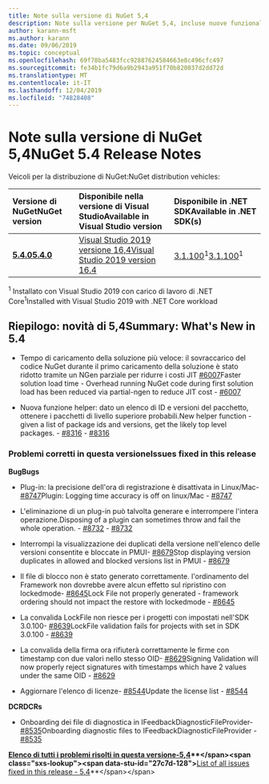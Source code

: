 ```yaml
---
title: Note sulla versione di NuGet 5,4
description: Note sulla versione per NuGet 5,4, incluse nuove funzionalità, correzioni di bug e DCR.
author: karann-msft
ms.author: karann
ms.date: 09/06/2019
ms.topic: conceptual
ms.openlocfilehash: 69f78ba5483fcc92887624584663e8c496cfc497
ms.sourcegitcommit: fe34b1fc79d6a9b2943a951f70b820037d2dd72d
ms.translationtype: MT
ms.contentlocale: it-IT
ms.lasthandoff: 12/04/2019
ms.locfileid: "74828408"
---
```

# <a name="nuget-54-release-notes"></a><span data-ttu-id="27c7d-103">Note sulla versione di NuGet 5,4</span><span class="sxs-lookup"><span data-stu-id="27c7d-103">NuGet 5.4 Release Notes</span></span>

<span data-ttu-id="27c7d-104">Veicoli per la distribuzione di NuGet:</span><span class="sxs-lookup"><span data-stu-id="27c7d-104">NuGet distribution vehicles:</span></span>

| <span data-ttu-id="27c7d-105">Versione di NuGet</span><span class="sxs-lookup"><span data-stu-id="27c7d-105">NuGet version</span></span> | <span data-ttu-id="27c7d-106">Disponibile nella versione di Visual Studio</span><span class="sxs-lookup"><span data-stu-id="27c7d-106">Available in Visual Studio version</span></span>| <span data-ttu-id="27c7d-107">Disponibile in .NET SDK</span><span class="sxs-lookup"><span data-stu-id="27c7d-107">Available in .NET SDK(s)</span></span>|
|:---|:---|:---|
| [<span data-ttu-id="27c7d-108">**5.4.0**</span><span class="sxs-lookup"><span data-stu-id="27c7d-108">**5.4.0**</span></span>](https://nuget.org/downloads) | [<span data-ttu-id="27c7d-109">Visual Studio 2019 versione 16,4</span><span class="sxs-lookup"><span data-stu-id="27c7d-109">Visual Studio 2019 version 16.4</span></span>](https://visualstudio.microsoft.com/downloads/) | <span data-ttu-id="27c7d-110">[3.1.100](https://dotnet.microsoft.com/download/dotnet-core/3.1)<sup>1</sup></span><span class="sxs-lookup"><span data-stu-id="27c7d-110">[3.1.100](https://dotnet.microsoft.com/download/dotnet-core/3.1)<sup>1</sup></span></span> |

<span data-ttu-id="27c7d-111"><sup>1</sup> Installato con Visual Studio 2019 con carico di lavoro di .NET Core</span><span class="sxs-lookup"><span data-stu-id="27c7d-111"><sup>1</sup>Installed with Visual Studio 2019 with .NET Core workload</span></span>

## <a name="summary-whats-new-in-54"></a><span data-ttu-id="27c7d-112">Riepilogo: novità di 5,4</span><span class="sxs-lookup"><span data-stu-id="27c7d-112">Summary: What's New in 5.4</span></span>

* <span data-ttu-id="27c7d-113">Tempo di caricamento della soluzione più veloce: il sovraccarico del codice NuGet durante il primo caricamento della soluzione è stato ridotto tramite un NGen parziale per ridurre i costi JIT [#6007](https://github.com/NuGet/Home/issues/6007)</span><span class="sxs-lookup"><span data-stu-id="27c7d-113">Faster solution load time - Overhead running NuGet code during first solution load has been reduced via partial-ngen to reduce JIT cost - [#6007](https://github.com/NuGet/Home/issues/6007)</span></span>

* <span data-ttu-id="27c7d-114">Nuova funzione helper: dato un elenco di ID e versioni del pacchetto, ottenere i pacchetti di livello superiore probabili.</span><span class="sxs-lookup"><span data-stu-id="27c7d-114">New helper function - given a list of package ids and versions, get the likely top level packages.</span></span><span data-ttu-id="27c7d-115"> - [#8316](https://github.com/NuGet/Home/issues/8316)</span><span class="sxs-lookup"><span data-stu-id="27c7d-115"> - [#8316](https://github.com/NuGet/Home/issues/8316)</span></span>

### <a name="issues-fixed-in-this-release"></a><span data-ttu-id="27c7d-116">Problemi corretti in questa versione</span><span class="sxs-lookup"><span data-stu-id="27c7d-116">Issues fixed in this release</span></span>

<span data-ttu-id="27c7d-117">**Bug**</span><span class="sxs-lookup"><span data-stu-id="27c7d-117">**Bugs**</span></span>

* <span data-ttu-id="27c7d-118">Plug-in: la precisione dell'ora di registrazione è disattivata in Linux/Mac- [#8747](https://github.com/NuGet/Home/issues/8747)</span><span class="sxs-lookup"><span data-stu-id="27c7d-118">Plugin: Logging time accuracy is off on linux/Mac - [#8747](https://github.com/NuGet/Home/issues/8747)</span></span>

* <span data-ttu-id="27c7d-119">L'eliminazione di un plug-in può talvolta generare e interrompere l'intera operazione.</span><span class="sxs-lookup"><span data-stu-id="27c7d-119">Disposing of a plugin can sometimes throw and fail the whole operation.</span></span><span data-ttu-id="27c7d-120"> - [#8732](https://github.com/NuGet/Home/issues/8732)</span><span class="sxs-lookup"><span data-stu-id="27c7d-120"> - [#8732](https://github.com/NuGet/Home/issues/8732)</span></span>

* <span data-ttu-id="27c7d-121">Interrompi la visualizzazione dei duplicati della versione nell'elenco delle versioni consentite e bloccate in PMUI- [#8679](https://github.com/NuGet/Home/issues/8679)</span><span class="sxs-lookup"><span data-stu-id="27c7d-121">Stop displaying version duplicates in allowed and blocked versions list in PMUI - [#8679](https://github.com/NuGet/Home/issues/8679)</span></span>

* <span data-ttu-id="27c7d-122">Il file di blocco non è stato generato correttamente. l'ordinamento del Framework non dovrebbe avere alcun effetto sul ripristino con lockedmode- [#8645](https://github.com/NuGet/Home/issues/8645)</span><span class="sxs-lookup"><span data-stu-id="27c7d-122">Lock File not properly generated - framework ordering should not impact the restore with lockedmode - [#8645](https://github.com/NuGet/Home/issues/8645)</span></span>

* <span data-ttu-id="27c7d-123">La convalida LockFile non riesce per i progetti con <RuntimeIdentifiers> impostati nell'SDK 3.0.100- [#8639](https://github.com/NuGet/Home/issues/8639)</span><span class="sxs-lookup"><span data-stu-id="27c7d-123">LockFile validation fails for projects with <RuntimeIdentifiers> set in SDK 3.0.100 - [#8639](https://github.com/NuGet/Home/issues/8639)</span></span>

* <span data-ttu-id="27c7d-124">La convalida della firma ora rifiuterà correttamente le firme con timestamp con due valori nello stesso OID- [#8629](https://github.com/NuGet/Home/issues/8629)</span><span class="sxs-lookup"><span data-stu-id="27c7d-124">Signing Validation will now properly reject signatures with timestamps which have 2 values under the same OID - [#8629](https://github.com/NuGet/Home/issues/8629)</span></span>

* <span data-ttu-id="27c7d-125">Aggiornare l'elenco di licenze- [#8544](https://github.com/NuGet/Home/issues/8544)</span><span class="sxs-lookup"><span data-stu-id="27c7d-125">Update the license list - [#8544](https://github.com/NuGet/Home/issues/8544)</span></span>

<span data-ttu-id="27c7d-126">**DCR**</span><span class="sxs-lookup"><span data-stu-id="27c7d-126">**DCRs**</span></span>

* <span data-ttu-id="27c7d-127">Onboarding dei file di diagnostica in IFeedbackDiagnosticFileProvider- [#8535](https://github.com/NuGet/Home/issues/8535)</span><span class="sxs-lookup"><span data-stu-id="27c7d-127">Onboarding diagnostic files to IFeedbackDiagnosticFileProvider - [#8535](https://github.com/NuGet/Home/issues/8535)</span></span>

<span data-ttu-id="27c7d-128">**[Elenco di tutti i problemi risolti in questa versione-5,4](https://github.com/nuget/home/issues?q=is%3Aissue+is%3Aclosed+milestone%3A%225.4")**</span><span class="sxs-lookup"><span data-stu-id="27c7d-128">**[List of all issues fixed in this release - 5.4](https://github.com/nuget/home/issues?q=is%3Aissue+is%3Aclosed+milestone%3A%225.4")**</span></span>
